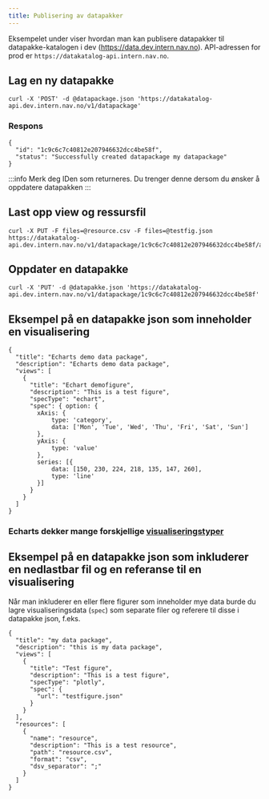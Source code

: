 ```yaml
---
title: Publisering av datapakker
---
```


Eksempelet under viser hvordan man kan publisere datapakker til datapakke-katalogen i dev (https://data.dev.intern.nav.no). API-adressen for prod er `https://datakatalog-api.intern.nav.no`.


## Lag en ny datapakke
```
curl -X 'POST' -d @datapackage.json 'https://datakatalog-api.dev.intern.nav.no/v1/datapackage'
```

### Respons
```
{
  "id": "1c9c6c7c40812e207946632dcc4be58f",
  "status": "Successfully created datapackage my datapackage"
}
```

:::info
Merk deg IDen som returneres. Du trenger denne dersom du ønsker å oppdatere datapakken
:::

## Last opp view og ressursfil
```
curl -X PUT -F files=@resource.csv -F files=@testfig.json https://datakatalog-api.dev.intern.nav.no/v1/datapackage/1c9c6c7c40812e207946632dcc4be58f/attachments
```

## Oppdater en datapakke
```
curl -X 'PUT' -d @datapakke.json 'https://datakatalog-api.dev.intern.nav.no/v1/datapackage/1c9c6c7c40812e207946632dcc4be58f'
```

## Eksempel på en datapakke json som inneholder en visualisering
```
{
  "title": "Echarts demo data package",
  "description": "Echarts demo data package",
  "views": [
    {
      "title": "Echart demofigure",
      "description": "This is a test figure",
      "specType": "echart",
      "spec": { option: {
        xAxis: {
            type: 'category',
            data: ['Mon', 'Tue', 'Wed', 'Thu', 'Fri', 'Sat', 'Sun']
        },
        yAxis: {
            type: 'value'
        },
        series: [{
            data: [150, 230, 224, 218, 135, 147, 260],
            type: 'line'
        }]
      }
    }
  ]
}
```
### Echarts dekker mange forskjellige [visualiseringstyper](https://echarts.apache.org/examples/en/index.html)


## Eksempel på en datapakke json som inkluderer en nedlastbar fil og en referanse til en visualisering

Når man inkluderer en eller flere figurer som inneholder mye data burde du lagre visualiseringsdata (`spec`) som separate filer og referere til disse i datapakke json, f.eks.
```
{
  "title": "my data package",
  "description": "this is my data package",
  "views": [
    {
      "title": "Test figure",
      "description": "This is a test figure",
      "specType": "plotly",
      "spec": {
        "url": "testfigure.json"
      }
    }
  ],
  "resources": [
    {
      "name": "resource",
      "description": "This is a test resource",
      "path": "resource.csv",
      "format": "csv",
      "dsv_separator": ";"
    }
  ]
}
```

